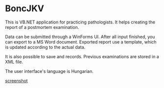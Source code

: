 ﻿# BoncJKV

This is VB.NET application for practicing pathologists.
It helps creating the report of a postmortem examination.

Data can be submitted through a WinForms UI. After all input finished, you can export to a MS Word document.
Exported report use a template, which is updated according to the actual data.

It is also possible to save and records. Previous examinations are stored in a XML file.

The user interface's language is Hungarian.

[screenshot](Resources/screenshot.png)